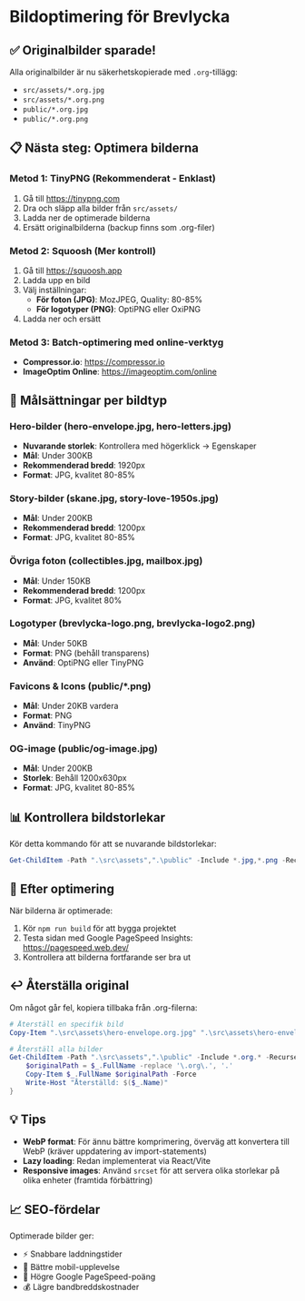 # Bildoptimering för Brevlycka

## ✅ Originalbilder sparade!

Alla originalbilder är nu säkerhetskopierade med `.org`-tillägg:
- `src/assets/*.org.jpg` 
- `src/assets/*.org.png`
- `public/*.org.jpg`
- `public/*.org.png`

## 📋 Nästa steg: Optimera bilderna

### Metod 1: TinyPNG (Rekommenderat - Enklast)
1. Gå till https://tinypng.com
2. Dra och släpp alla bilder från `src/assets/`
3. Ladda ner de optimerade bilderna
4. Ersätt originalbilderna (backup finns som .org-filer)

### Metod 2: Squoosh (Mer kontroll)
1. Gå till https://squoosh.app
2. Ladda upp en bild
3. Välj inställningar:
   - **För foton (JPG)**: MozJPEG, Quality: 80-85%
   - **För logotyper (PNG)**: OptiPNG eller OxiPNG
4. Ladda ner och ersätt

### Metod 3: Batch-optimering med online-verktyg
- **Compressor.io**: https://compressor.io
- **ImageOptim Online**: https://imageoptim.com/online

## 🎯 Målsättningar per bildtyp

### Hero-bilder (hero-envelope.jpg, hero-letters.jpg)
- **Nuvarande storlek**: Kontrollera med högerklick → Egenskaper
- **Mål**: Under 300KB
- **Rekommenderad bredd**: 1920px
- **Format**: JPG, kvalitet 80-85%

### Story-bilder (skane.jpg, story-love-1950s.jpg)
- **Mål**: Under 200KB
- **Rekommenderad bredd**: 1200px
- **Format**: JPG, kvalitet 80-85%

### Övriga foton (collectibles.jpg, mailbox.jpg)
- **Mål**: Under 150KB
- **Rekommenderad bredd**: 1200px
- **Format**: JPG, kvalitet 80%

### Logotyper (brevlycka-logo.png, brevlycka-logo2.png)
- **Mål**: Under 50KB
- **Format**: PNG (behåll transparens)
- **Använd**: OptiPNG eller TinyPNG

### Favicons & Icons (public/*.png)
- **Mål**: Under 20KB vardera
- **Format**: PNG
- **Använd**: TinyPNG

### OG-image (public/og-image.jpg)
- **Mål**: Under 200KB
- **Storlek**: Behåll 1200x630px
- **Format**: JPG, kvalitet 80-85%

## 📊 Kontrollera bildstorlekar

Kör detta kommando för att se nuvarande bildstorlekar:

```powershell
Get-ChildItem -Path ".\src\assets",".\public" -Include *.jpg,*.png -Recurse | Where-Object { $_.Name -notmatch '\.org\.' } | Select-Object Name, @{Name="Size(KB)";Expression={[math]::Round($_.Length/1KB,2)}} | Sort-Object "Size(KB)" -Descending | Format-Table -AutoSize
```

## 🚀 Efter optimering

När bilderna är optimerade:
1. Kör `npm run build` för att bygga projektet
2. Testa sidan med Google PageSpeed Insights: https://pagespeed.web.dev/
3. Kontrollera att bilderna fortfarande ser bra ut

## ↩️ Återställa original

Om något går fel, kopiera tillbaka från .org-filerna:

```powershell
# Återställ en specifik bild
Copy-Item ".\src\assets\hero-envelope.org.jpg" ".\src\assets\hero-envelope.jpg"

# Återställ alla bilder
Get-ChildItem -Path ".\src\assets",".\public" -Include *.org.* -Recurse | ForEach-Object {
    $originalPath = $_.FullName -replace '\.org\.', '.'
    Copy-Item $_.FullName $originalPath -Force
    Write-Host "Återställd: $($_.Name)"
}
```

## 💡 Tips

- **WebP format**: För ännu bättre komprimering, överväg att konvertera till WebP (kräver uppdatering av import-statements)
- **Lazy loading**: Redan implementerat via React/Vite
- **Responsive images**: Använd `srcset` för att servera olika storlekar på olika enheter (framtida förbättring)

## 📈 SEO-fördelar

Optimerade bilder ger:
- ⚡ Snabbare laddningstider
- 📱 Bättre mobil-upplevelse
- 🎯 Högre Google PageSpeed-poäng
- 💰 Lägre bandbreddskostnader
